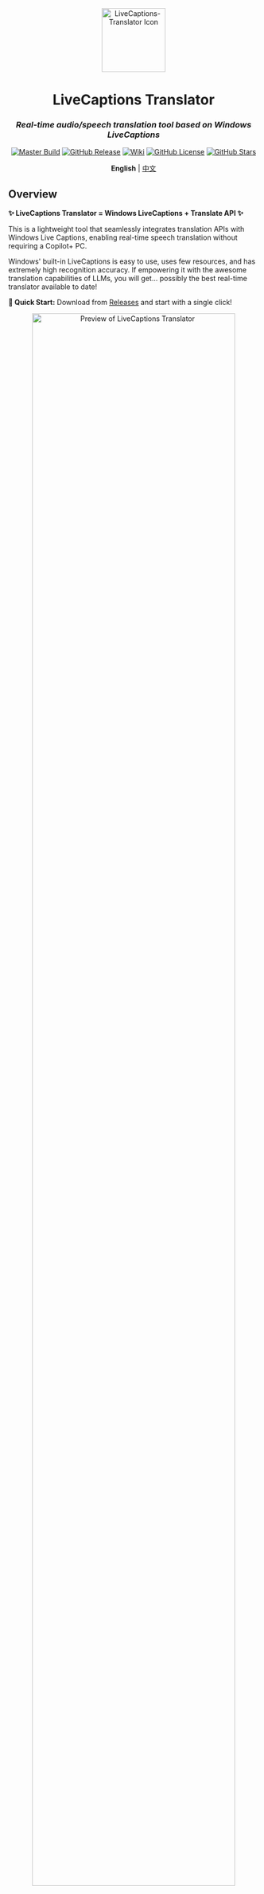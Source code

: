 ﻿<div align="center">

<img src="src/LiveCaptions-Translator.ico" width="128" height="128" alt="LiveCaptions-Translator Icon"/>

# LiveCaptions Translator

### *Real-time audio/speech translation tool based on Windows LiveCaptions*

[![Master Build](https://github.com/SakiRinn/LiveCaptions-Translator/actions/workflows/dotnet-build.yml/badge.svg?branch=master)](https://github.com/SakiRinn/LiveCaptions-Translator/actions/workflows/dotnet-build.yml)
[![GitHub Release](https://img.shields.io/github/v/release/SakiRinn/LiveCaptions-Translator?label=Latest)](https://github.com/SakiRinn/LiveCaptions-Translator/releases/latest)
[![Wiki](https://img.shields.io/badge/Wiki-GitHub-blue)](https://github.com/SakiRinn/LiveCaptions-Translator/wiki)
[![GitHub License](https://img.shields.io/github/license/SakiRinn/LiveCaptions-Translator)](https://github.com/SakiRinn/LiveCaptions-Translator/blob/master/LICENSE)
[![GitHub Stars](https://img.shields.io/github/stars/SakiRinn/LiveCaptions-Translator)](https://github.com/SakiRinn/LiveCaptions-Translator/stargazers)

**English** | [中文](README_zh-CN.md)

</div>

## Overview

**✨ LiveCaptions Translator = Windows LiveCaptions + Translate API ✨**

This is a lightweight tool that seamlessly integrates translation APIs with Windows Live Captions, enabling real-time speech translation without requiring a Copilot+ PC.

Windows' built-in LiveCaptions is easy to use, uses few resources, and has extremely high recognition accuracy. If empowering it with the awesome translation capabilities of LLMs, you will get... possibly the best real-time translator available to date!

**🚀 Quick Start:** Download from [Releases](https://github.com/SakiRinn/LiveCaptions-Translator/releases) and start with a single click!

<div align="center">
  <img src="images/preview.png" alt="Preview of LiveCaptions Translator" width="90%" />
  <br>
  <em style="font-size:80%">Preview of LiveCaptions Translator</em>
  <br>
</div>

## Features

- **🔄 Seamless Integration**

  Automatically invokes Windows LiveCaptions without opening separate windows. Provides a unified experience for real-time audio/speech translation.

  After your first use, Windows LiveCaptions will be hidden by default. You can show it again in the settings.

  <div align="center">
    <img src="images/show_livecaptions.png" alt="LiveCaptions Show/Hide button" width="90%" />
    <br>
    <em style="font-size:80%">LiveCaptions Show/Hide button</em>
    <br>
  </div>

  By enabling the ***Include microphone audio*** option in the setting of Windows LiveCaptions, you can achieve real-time speech translation!
  > ⚠️ **IMPORTANT:** You must change the source language in Windows LiveCaptions!

- **🎨 Modern Interface**

  Easy-to-use and clean Fluent UI aligned with modern Windows aesthetics.

  It can automatically switches between light and dark themes 🌓 based on the system setting.

- **🌐 Multiple Translation Services**

  Supports various translation engines, including 2 out-of-the-box Google Translate.

  Implemented translation engines are shown in the table below:

  <div align="center">

  | API                                                 | Type        | Hosting     |
  |-----------------------------------------------------|-------------|-------------|
  | [Ollama](https://ollama.com)                        | LLM-based   | Self-hosted |
  | OpenAI Compatible API                               | LLM-based   | Online      |
  | [OpenRouter](https://openrouter.ai)                 | LLM-based   | Online      |
  | Google Translate                                    | Traditional | Online      |
  | DeepL                                               | Traditional | Online      |
  | Youdao                                              | Traditional | Online      |
  | Baidu Translate                                     | Traditional | Online      |
  | [MTranServer](https://github.com/xxnuo/MTranServer) | Traditional | Self-hosted |
  | [LibreTranslate](https://libretranslate.com/)       | Traditional | Self-hosted |

  </div>

  It's strongly recommended using **LLM-based** translation engines, as LLMs excel at handling incomplete sentences and are adept at understanding context.

- **🪟 Overlay Window**

  Open a borderless, transparent overlay window to display subtitles, providing the most immersive experience. This is very useful for scenarios like gaming, videos, and live streams!

  You can even make it completely embedded into the screen, becoming part of it. This means it won't affect any of your operations at all! This is perfect for gamers.

  <div align="center">
    <img src="images/overlay_window.png" alt="Overlay Window" width="80%" />
    <br>
    <em style="font-size:80%">Overlay window</em>
    <br>
  </div>

  You can open the Overlay Window on the taskbar and adjust its parameters such as the window background and subtitle color, font size, and transparency. Extremely high configurability allows it to completely match your preferences!

  You can adjust the number of sentences displayed simultaneously in the *Overlay Sentences* section of the setting page.

- **⚙️ Flexible Controls**

  Supports Always-on-top window and convenient translation pause/resume, and you can copy text with a single click for quick share or saving.

- **📒 History Management**

  Records original and translated text, perfect for meetings, lectures, and important discussions.

  You can export all records as a CSV file.

  <div align="center">
    <img src="images/history.png" alt="Translation history" width="90%" />
    <br>
    <em style="font-size:80%">Translation history</em>
    <br>
  </div>

- **🎞️ Log Cards**

  Recent transcription records can be displayed as Log Cards, which helps you better grasp the context.

  You can enable it on the taskbar of the main page and change the number of cards in the *Log Cards* section of the setting page.

  <div align="center">
    <img src="images/log_cards.png" alt="Log cards" width="90%" />
    <br>
    <em style="font-size:80%">Log Cards</em>
    <br>
  </div>


## Prerequisites

<div align="center">

| Requirement                                                                                                           | Details                                     |
|-----------------------------------------------------------------------------------------------------------------------|---------------------------------------------|
| <img src="https://img.shields.io/badge/Windows-11%20(22H2+)-0078D6?style=for-the-badge&logo=windows&logoColor=white"> | With LiveCaptions support.                  |
| <img src="https://img.shields.io/badge/.NET-8.0+-512BD4?style=for-the-badge&logo=dotnet&logoColor=white">             | Recommended. Not test in previous versions. |

</div>

This tool is based on Windows LiveCaptions, which is available since **Windows 11 22H2**.

We suggest you have **.NET runtime 8.0** or higher installed. If you are not available to install one, you can download the ***with runtime*** version but its size is bigger.

<div align="center">
  <p align="center">
    <a href="https://github.com/SakiRinn/LiveCaptions-Translator/wiki">
      <img src="https://img.shields.io/badge/📚_Check_our_Wiki_for_detailed_information-2ea44f?style=for-the-badge" alt="Check our Wiki">
    </a>
  </p>
</div>

## Getting Started

> ⚠️ **IMPORTANT:** You must complete the following steps before running LiveCaptions Translator for the first time.
>
> For detailed information, see Microsoft's guide on [Using live captions](https://support.microsoft.com/en-us/windows/use-live-captions-to-better-understand-audio-b52da59c-14b8-4031-aeeb-f6a47e6055df).

### Step 1: Verify Windows LiveCaptions Availability

Confirm LiveCaptions is available on your system using any of these methods:

- Toggle **Live captions** in the quick settings
- Press **Win + Ctrl + L**
- Access via **Quick settings** > **Accessibility** > **Live captions**
- Open **Start** > **All apps** > **Accessibility** > **Live captions**
- Navigate to **Settings** > **Accessibility** > **Captions** and enable **Live captions**

### Step 2: Configure LiveCaptions

When you first start, Windows LiveCaptions will ask for your consent to process voice data on your device and prompt you to download language files to be used by on-device speech recognition.

After launching Windows LiveCaptions, click the **⚙️ gear** icon to open the setting menu, then select **Position** > **Overlaid on screen**.

> ⚠️ **VERY IMPORTANT!** Otherwise, a display bug will occur on the screen after hiding Windows LiveCaptions.

<div align="center">
  <img src="images/speech_recognition.png" alt="Items under speech recognition" width="80%" />
  <br>
  <em style="font-size:80%">Required speech recognition downloads</em>
  <br>
</div>

After configuration, close Windows LiveCaptions and launch LiveCaptions Translator to start using it! 🎉

## Project Stats

### Activity

<div align="center">
  <img src="https://img.shields.io/github/issues/SakiRinn/LiveCaptions-Translator?style=for-the-badge&label=Issues&color=yellow" alt="GitHub Issues">
  <img src="https://img.shields.io/github/issues-pr/SakiRinn/LiveCaptions-Translator?style=for-the-badge&label=Pull%20Requests&color=blue" alt="GitHub Pull Requests">
  <img src="https://img.shields.io/github/discussions/SakiRinn/LiveCaptions-Translator?style=for-the-badge&label=Discussions&color=orange" alt="GitHub Discussions">
  <img src="https://img.shields.io/github/last-commit/SakiRinn/LiveCaptions-Translator?style=for-the-badge&label=Last%20Commit&color=purple" alt="GitHub Last Commit">
</div>

### Contributors

<div align="center">
  <img src="https://img.shields.io/github/contributors/SakiRinn/LiveCaptions-Translator?style=for-the-badge&label=Contributors&color=success" alt="GitHub Contributors">
  <br>
  <a href="https://github.com/SakiRinn/LiveCaptions-Translator/graphs/contributors">
    <img src="https://contrib.rocks/image?repo=SakiRinn/LiveCaptions-Translator" />
  </a>
</div>

### Star History

[![Stargazers over time](https://starchart.cc/SakiRinn/LiveCaptions-Translator.svg?variant=adaptive)](https://starchart.cc/SakiRinn/LiveCaptions-Translator)
